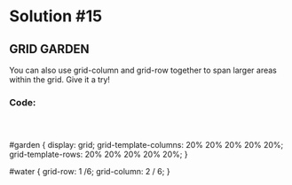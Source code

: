 
# Solution #15

## GRID GARDEN

You can also use grid-column and grid-row together to span larger areas within the grid. Give it a try!

### Code: 

```



```

#garden {
    display: grid;
    grid-template-columns: 20% 20% 20% 20% 20%;
    grid-template-rows: 20% 20% 20% 20% 20%;
}

#water {
    grid-row: 1 /6; 
    grid-column: 2 / 6; 
}